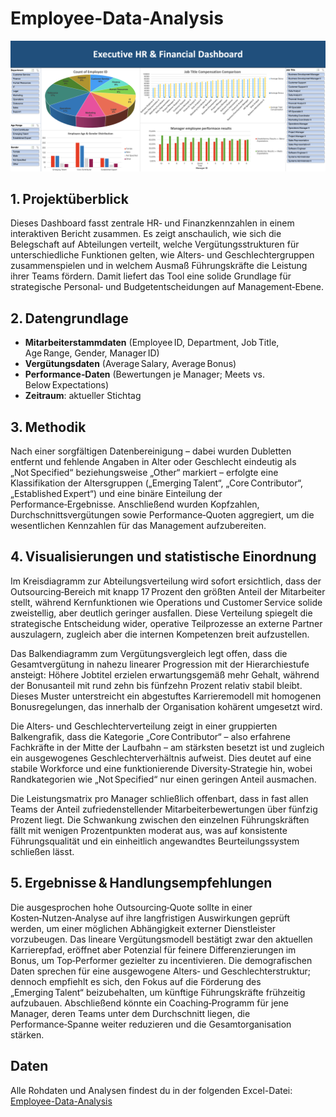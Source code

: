 # Employee-Data-Analysis

![Employee Data Dashboard](dashboard_image.png)

## 1. Projektüberblick  
Dieses Dashboard fasst zentrale HR‑ und Finanzkennzahlen in einem interaktiven Bericht zusammen. Es zeigt anschaulich, wie sich die Belegschaft auf Abteilungen verteilt, welche Vergütungsstrukturen für unterschiedliche Funktionen gelten, wie Alters‑ und Geschlechtergruppen zusammenspielen und in welchem Ausmaß Führungskräfte die Leistung ihrer Teams fördern. Damit liefert das Tool eine solide Grundlage für strategische Personal‑ und Budgetentscheidungen auf Management‑Ebene.

## 2. Datengrundlage  
- **Mitarbeiterstammdaten** (Employee ID, Department, Job Title, Age Range, Gender, Manager ID)  
- **Vergütungsdaten** (Average Salary, Average Bonus)  
- **Performance‑Daten** (Bewertungen je Manager; Meets vs. Below Expectations)  
- **Zeitraum**: aktueller Stichtag  

## 3. Methodik  
Nach einer sorgfältigen Datenbereinigung – dabei wurden Dubletten entfernt und fehlende Angaben in Alter oder Geschlecht eindeutig als „Not Specified“ beziehungsweise „Other“ markiert – erfolgte eine Klassifikation der Altersgruppen („Emerging Talent“, „Core Contributor“, „Established Expert“) und eine binäre Einteilung der Performance‑Ergebnisse. Anschließend wurden Kopfzahlen, Durchschnittsvergütungen sowie Performance‑Quoten aggregiert, um die wesentlichen Kennzahlen für das Management aufzubereiten.

## 4. Visualisierungen und statistische Einordnung  
Im Kreisdiagramm zur Abteilungsverteilung wird sofort ersichtlich, dass der Outsourcing‑Bereich mit knapp 17 Prozent den größten Anteil der Mitarbeiter stellt, während Kernfunktionen wie Operations und Customer Service solide zweistellig, aber deutlich geringer ausfallen. Diese Verteilung spiegelt die strategische Entscheidung wider, operative Teilprozesse an externe Partner auszulagern, zugleich aber die internen Kompetenzen breit aufzustellen.  

Das Balkendiagramm zum Vergütungsvergleich legt offen, dass die Gesamtvergütung in nahezu linearer Progression mit der Hierarchiestufe ansteigt: Höhere Jobtitel erzielen erwartungsgemäß mehr Gehalt, während der Bonusanteil mit rund zehn bis fünfzehn Prozent relativ stabil bleibt. Dieses Muster unterstreicht ein abgestuftes Karrieremodell mit homogenen Bonusregelungen, das innerhalb der Organisation kohärent umgesetzt wird.  

Die Alters‑ und Geschlechterverteilung zeigt in einer gruppierten Balkengrafik, dass die Kategorie „Core Contributor“ – also erfahrene Fachkräfte in der Mitte der Laufbahn – am stärksten besetzt ist und zugleich ein ausgewogenes Geschlechterverhältnis aufweist. Dies deutet auf eine stabile Workforce und eine funktionierende Diversity‑Strategie hin, wobei Randkategorien wie „Not Specified“ nur einen geringen Anteil ausmachen.

Die Leistungsmatrix pro Manager schließlich offenbart, dass in fast allen Teams der Anteil zufriedenstellender Mitarbeiterbewertungen über fünfzig Prozent liegt. Die Schwankung zwischen den einzelnen Führungskräften fällt mit wenigen Prozentpunkten moderat aus, was auf konsistente Führungsqualität und ein einheitlich angewandtes Beurteilungssystem schließen lässt.

## 5. Ergebnisse & Handlungsempfehlungen  
Die ausgesprochen hohe Outsourcing‑Quote sollte in einer Kosten‑Nutzen‑Analyse auf ihre langfristigen Auswirkungen geprüft werden, um einer möglichen Abhängigkeit externer Dienstleister vorzubeugen. Das lineare Vergütungsmodell bestätigt zwar den aktuellen Karrierepfad, eröffnet aber Potenzial für feinere Differenzierungen im Bonus, um Top‑Performer gezielter zu incentivieren. Die demografischen Daten sprechen für eine ausgewogene Alters‑ und Geschlechterstruktur; dennoch empfiehlt es sich, den Fokus auf die Förderung des „Emerging Talent“ beizubehalten, um künftige Führungskräfte frühzeitig aufzubauen. Abschließend könnte ein Coaching‑Programm für jene Manager, deren Teams unter dem Durchschnitt liegen, die Performance‑Spanne weiter reduzieren und die Gesamtorganisation stärken.

## Daten  
Alle Rohdaten und Analysen findest du in der folgenden Excel-Datei: [Employee-Data-Analysis](Employee-Data-Analysis.xlsx)
